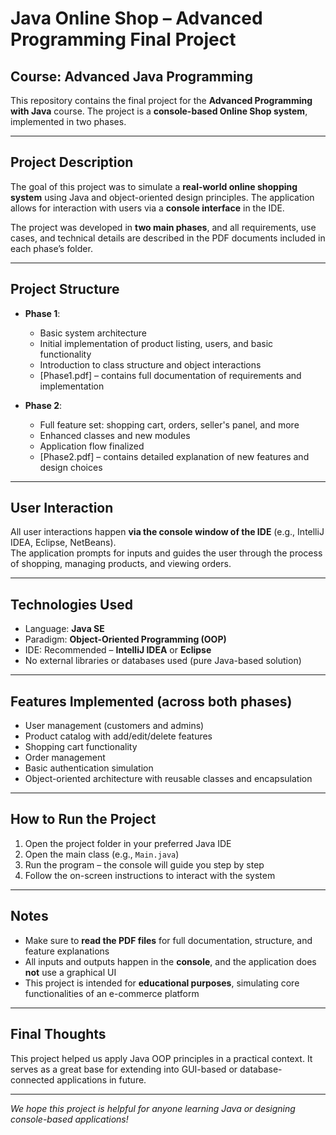 # Java Online Shop – Advanced Programming Final Project

## Course: Advanced Java Programming  
This repository contains the final project for the **Advanced Programming with Java** course. The project is a **console-based Online Shop system**, implemented in two phases.

---

## Project Description  
The goal of this project was to simulate a **real-world online shopping system** using Java and object-oriented design principles. The application allows for interaction with users via a **console interface** in the IDE.

The project was developed in **two main phases**, and all requirements, use cases, and technical details are described in the PDF documents included in each phase’s folder.

---

## Project Structure  

- **Phase 1**:  
  - Basic system architecture  
  - Initial implementation of product listing, users, and basic functionality  
  - Introduction to class structure and object interactions  
  - [Phase1.pdf] – contains full documentation of requirements and implementation

- **Phase 2**:  
  - Full feature set: shopping cart, orders, seller's panel, and more  
  - Enhanced classes and new modules  
  - Application flow finalized  
  - [Phase2.pdf] – contains detailed explanation of new features and design choices

---

## User Interaction  
All user interactions happen **via the console window of the IDE** (e.g., IntelliJ IDEA, Eclipse, NetBeans).  
The application prompts for inputs and guides the user through the process of shopping, managing products, and viewing orders.

---

## Technologies Used

- Language: **Java SE**
- Paradigm: **Object-Oriented Programming (OOP)**
- IDE: Recommended – **IntelliJ IDEA** or **Eclipse**
- No external libraries or databases used (pure Java-based solution)

---

## Features Implemented (across both phases)

- User management (customers and admins)  
- Product catalog with add/edit/delete features  
- Shopping cart functionality  
- Order management  
- Basic authentication simulation  
- Object-oriented architecture with reusable classes and encapsulation

---

## How to Run the Project

1. Open the project folder in your preferred Java IDE  
2. Open the main class (e.g., `Main.java`)  
3. Run the program – the console will guide you step by step  
4. Follow the on-screen instructions to interact with the system

---

## Notes

- Make sure to **read the PDF files** for full documentation, structure, and feature explanations  
- All inputs and outputs happen in the **console**, and the application does **not** use a graphical UI
- This project is intended for **educational purposes**, simulating core functionalities of an e-commerce platform

---

## Final Thoughts  
This project helped us apply Java OOP principles in a practical context. It serves as a great base for extending into GUI-based or database-connected applications in future.

---

*We hope this project is helpful for anyone learning Java or designing console-based applications!*
